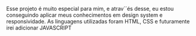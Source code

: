 Esse projeto é muito especial para mim, e atrav´´és desse, eu estou conseguindo aplicar meus conhecimentos em design system e responsividade.
As linguagens utilizadas foram HTML, CSS e futuramente irei adicionar JAVASCRIPT
